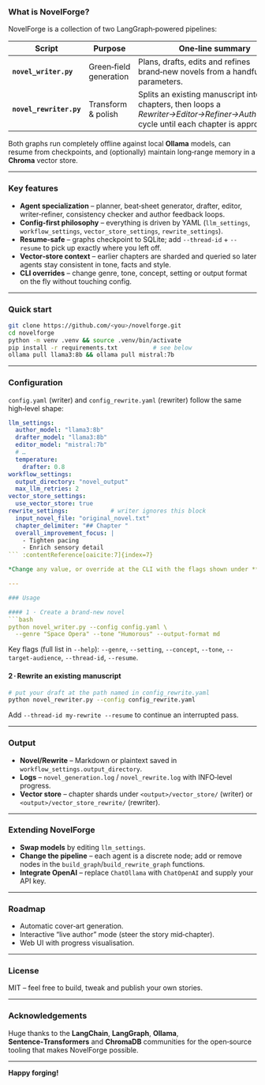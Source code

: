 ### What is NovelForge?

NovelForge is a collection of two LangGraph‑powered pipelines:

| Script                  | Purpose                | One‑line summary                                                                                                                        |
| ----------------------- | ---------------------- | --------------------------------------------------------------------------------------------------------------------------------------- |
| **`novel_writer.py`**   | Green‑field generation | Plans, drafts, edits and refines brand‑new novels from a handful of parameters.                                                         |
| **`novel_rewriter.py`** | Transform & polish     | Splits an existing manuscript into chapters, then loops a *Rewriter→Editor→Refiner→Author‑review* cycle until each chapter is approved. |

Both graphs run completely offline against local **Ollama** models, can resume from checkpoints, and (optionally) maintain long‑range memory in a **Chroma** vector store.

---

### Key features

* **Agent specialization** – planner, beat‑sheet generator, drafter, editor, writer‑refiner, consistency checker and author feedback loops.&#x20;
* **Config‑first philosophy** – everything is driven by YAML (`llm_settings`, `workflow_settings`, `vector_store_settings`, `rewrite_settings`).&#x20;
* **Resume‑safe** – graphs checkpoint to SQLite; add `--thread-id` + `--resume` to pick up exactly where you left off.&#x20;
* **Vector‑store context** – earlier chapters are sharded and queried so later agents stay consistent in tone, facts and style.&#x20;
* **CLI overrides** – change genre, tone, concept, setting or output format on the fly without touching config.&#x20;

---

### Quick start

```bash
git clone https://github.com/<you>/novelforge.git
cd novelforge
python -m venv .venv && source .venv/bin/activate
pip install -r requirements.txt          # see below
ollama pull llama3:8b && ollama pull mistral:7b
```

---

### Configuration

`config.yaml` (writer) and `config_rewrite.yaml` (rewriter) follow the same high‑level shape:

````yaml
llm_settings:
  author_model: "llama3:8b"
  drafter_model: "llama3:8b"
  editor_model: "mistral:7b"
  # …
  temperature:
    drafter: 0.8
workflow_settings:
  output_directory: "novel_output"
  max_llm_retries: 2
vector_store_settings:
  use_vector_store: true
rewrite_settings:            # writer ignores this block
  input_novel_file: "original_novel.txt"
  chapter_delimiter: "## Chapter "
  overall_improvement_focus: |
    - Tighten pacing
    - Enrich sensory detail
``` :contentReference[oaicite:7]{index=7}

*Change any value, or override at the CLI with the flags shown under **Usage**.*

---

### Usage

#### 1 · Create a brand‑new novel
```bash
python novel_writer.py --config config.yaml \
  --genre "Space Opera" --tone "Humorous" --output-format md
````

Key flags (full list in `--help`): `--genre`, `--setting`, `--concept`, `--tone`, `--target-audience`, `--thread-id`, `--resume`.&#x20;

#### 2 · Rewrite an existing manuscript

```bash
# put your draft at the path named in config_rewrite.yaml
python novel_rewriter.py --config config_rewrite.yaml
```

Add `--thread-id my‑rewrite --resume` to continue an interrupted pass.&#x20;

---

### Output

* **Novel/Rewrite** – Markdown or plaintext saved in `workflow_settings.output_directory`.
* **Logs** – `novel_generation.log` / `novel_rewrite.log` with INFO‑level progress.&#x20;
* **Vector store** – chapter shards under `<output>/vector_store/` (writer) or `<output>/vector_store_rewrite/` (rewriter).

---

### Extending NovelForge

* **Swap models** by editing `llm_settings`.
* **Change the pipeline** – each agent is a discrete node; add or remove nodes in the `build_graph`/`build_rewrite_graph` functions.
* **Integrate OpenAI** – replace `ChatOllama` with `ChatOpenAI` and supply your API key.

---

### Roadmap

* Automatic cover‑art generation.
* Interactive “live author” mode (steer the story mid‑chapter).
* Web UI with progress visualisation.

---

### License

MIT – feel free to build, tweak and publish your own stories.

---

### Acknowledgements

Huge thanks to the **LangChain**, **LangGraph**, **Ollama**, **Sentence‑Transformers** and **ChromaDB** communities for the open‑source tooling that makes NovelForge possible.

---

**Happy forging!**
